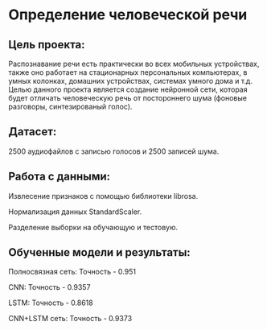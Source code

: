 # Определение человеческой речи

## Цель проекта: 
Распознавание речи есть практически во всех мобильных устройствах, также оно работает на стационарных персональных компьютерах, 
в умных колонках, домашних устройствах, системах умного дома и т.д. Целью данного проекта является создание нейронной сети, которая будет отличать человеческую речь от постороннего шума (фоновые разговоры, синтезированый голос).

## Датасет:
2500 аудиофайлов с записью голосов и 2500 записей шума.

## Работа с данными:
Извлесение признаков с помощью библиотеки librosa.

Нормализация данных StandardScaler.

Разделение выборки на обучающую и тестовую.

## Обученные модели и результаты:
Полносвязная сеть: Точность - 0.951

СNN: Точность - 0.9357

LSTM: Точность - 0.8618

СNN+LSTM сеть: Точность - 0.9373

